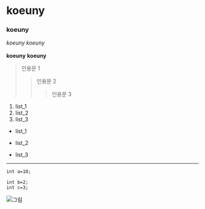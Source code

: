 # koeuny
### koeuny
*koeuny* _koeuny_ <br></br>
**koeuny** __koeuny__
>인용문 1
>>인용문 2
>>>인용문 3

1. list_1
2. list_2
3. list_3

- list_1
+ list_2
* list_3
--------------------------------------------------
`int a=10;`
    
    int b=2;
    int c=3;
![그림](https://pbs.twimg.com/profile_images/2595528020/b36acl7brzcdnfse1miy.jpeg)
